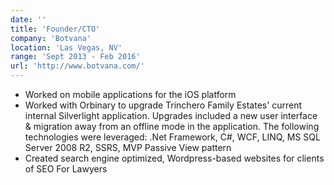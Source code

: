 ```yaml
---
date: ''
title: 'Founder/CTO'
company: 'Botvana'
location: 'Las Vegas, NV'
range: 'Sept 2013 - Feb 2016'
url: 'http://www.botvana.com/'
---
```


- Worked on mobile applications for the iOS platform
- Worked with Orbinary to upgrade Trinchero Family Estates' current internal Silverlight application.  Upgrades included a new user interface & migration away from an offline mode in the application.  The following technologies were leveraged:  .Net Framework, C#, WCF, LINQ, MS SQL Server 2008 R2, SSRS, MVP Passive View pattern 
- Created search engine optimized, Wordpress-based websites for clients of SEO For Lawyers

